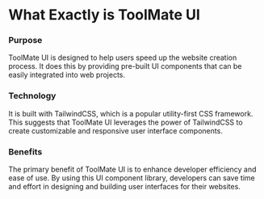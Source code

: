 # What Exactly is ToolMate UI

### Purpose

ToolMate UI is designed to help users speed up the website creation process. It does this by providing pre-built UI components that can be easily integrated into web projects.

### Technology

It is built with TailwindCSS, which is a popular utility-first CSS framework. This suggests that ToolMate UI leverages the power of TailwindCSS to create customizable and responsive user interface components.

### Benefits

The primary benefit of ToolMate UI is to enhance developer efficiency and ease of use. By using this UI component library, developers can save time and effort in designing and building user interfaces for their websites.
